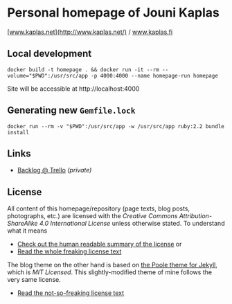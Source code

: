# Personal homepage of Jouni Kaplas

[www.kaplas.net](http://www.kaplas.net/) / www.kaplas.fi

## Local development

```
docker build -t homepage . && docker run -it --rm --volume="$PWD":/usr/src/app -p 4000:4000 --name homepage-run homepage
```

Site will be accessible at http://localhost:4000

## Generating new `Gemfile.lock`

```
docker run --rm -v "$PWD":/usr/src/app -w /usr/src/app ruby:2.2 bundle install
```

## 

## Links

* [Backlog @ Trello](https://trello.com/b/WrehV4vP/kotisivu-blogi) _(private)_


## License

All content of this homepage/repository (page texts, blog posts, photographs, etc.) are licensed with the _Creative Commons Attribution-ShareAlike 4.0 International License_ unless otherwise stated. To understand what it means

* [Check out the human readable summary of the license](http://creativecommons.org/licenses/by-sa/4.0/) or
* [Read the whole freaking license text](/LICENSE-CC-BY-SA-4)

The blog theme on the other hand is based on [the Poole theme for Jekyll](https://github.com/poole/poole), which is _MIT Licensed_. This slightly-modified theme of mine follows the very same license.

* [Read the not-so-freaking license text](/LICENSE-MIT)
